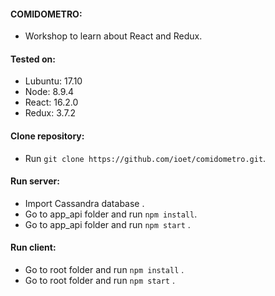 #### COMIDOMETRO:
* Workshop to learn about React and Redux.

#### Tested on:
* Lubuntu: 17.10
* Node: 8.9.4
* React: 16.2.0
* Redux: 3.7.2

#### Clone repository:
* Run `git clone https://github.com/ioet/comidometro.git`.

#### Run server:
* Import Cassandra database .
* Go to app_api folder and run `npm install`.
* Go to app_api folder and run `npm start` .

#### Run client:
* Go to root folder and run `npm install` .
* Go to root folder and run `npm start` .

